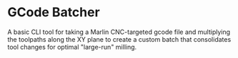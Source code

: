 # GCode Batcher

A basic CLI tool for taking a Marlin CNC-targeted gcode file and multiplying the toolpaths along the XY plane to create a custom batch that consolidates tool changes for optimal "large-run" milling.
